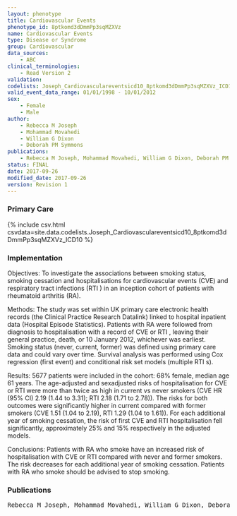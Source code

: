 ```yaml
---
layout: phenotype
title: Cardiovascular Events
phenotype_id: 8ptkomd3dDmmPp3sqMZXVz
name: Cardiovascular Events
type: Disease or Syndrome
group: Cardiovascular
data_sources:
    - ABC
clinical_terminologies:
    - Read Version 2
validation:
codelists: Joseph_Cardiovasculareventsicd10_8ptkomd3dDmmPp3sqMZXVz_ICD10.csv
valid_event_data_range: 01/01/1998 - 10/01/2012
sex:
    - Female
    - Male
author:
    - Rebecca M Joseph
    - Mohammad Movahedi
    - William G Dixon
    - Deborah PM Symmons    
publications:
    - Rebecca M Joseph, Mohammad Movahedi, William G Dixon, Deborah PM Symmons, Risks of smoking and benefits of smoking cessation on hospitalisations for cardiovascular events and respiratory infection in patients with rheumatoid arthritis a retrospective cohort study using the Clinical Practice Research Datalink. RMD Open, 3(2), e000506, 2017.
status: FINAL
date: 2017-09-26
modified_date: 2017-09-26
version: Revision 1
---
```


### Primary Care

{% include csv.html csvdata=site.data.codelists.Joseph_Cardiovasculareventsicd10_8ptkomd3dDmmPp3sqMZXVz_ICD10 %}

### Implementation

Objectives:
To investigate the associations between
smoking status, smoking cessation and hospitalisations for
cardiovascular events (CVE) and respiratory tract infections
(RTI ) in an inception cohort of patients with rheumatoid
arthritis (RA).

Methods:
The study was set within UK primary care
electronic health records (the Clinical Practice Research
Datalink) linked to hospital inpatient data (Hospital Episode
Statistics). Patients with RA were followed from diagnosis
to hospitalisation with a record of CVE or RTI , leaving their
general practice, death, or 10 January 2012, whichever
was earliest. Smoking status (never, current, former) was
defined using primary care data and could vary over time.
Survival analysis was performed using Cox regression (first
event) and conditional risk set models (multiple RTI s).

Results:
5677 patients were included in the cohort: 68%
female, median age 61 years. The age-adjusted and sexadjusted
risks of hospitalisation for CVE or RTI were more
than twice as high in current vs never smokers (CVE HR
(95% CI) 2.19 (1.44 to 3.31); RTI 2.18 (1.71 to 2.78)).
The risks for both outcomes were significantly higher in
current compared with former smokers (CVE 1.51 (1.04
to 2.19), RTI 1.29 (1.04 to 1.61)). For each additional
year of smoking cessation, the risk of first CVE and RTI
hospitalisation fell significantly, approximately 25% and
15% respectively in the adjusted models.

Conclusions:
Patients with RA who smoke have an
increased risk of hospitalisation with CVE or RTI compared
with never and former smokers. The risk decreases for
each additional year of smoking cessation. Patients with
RA who smoke should be advised to stop smoking.

### Publications

<pre>
Rebecca M Joseph, Mohammad Movahedi, William G Dixon, Deborah PM Symmons, Risks of smoking and benefits of smoking cessation on hospitalisations for cardiovascular events and respiratory infection in patients with rheumatoid arthritis a retrospective cohort study using the Clinical Practice Research Datalink. RMD Open, 3(2), e000506, 2017.
</pre>
